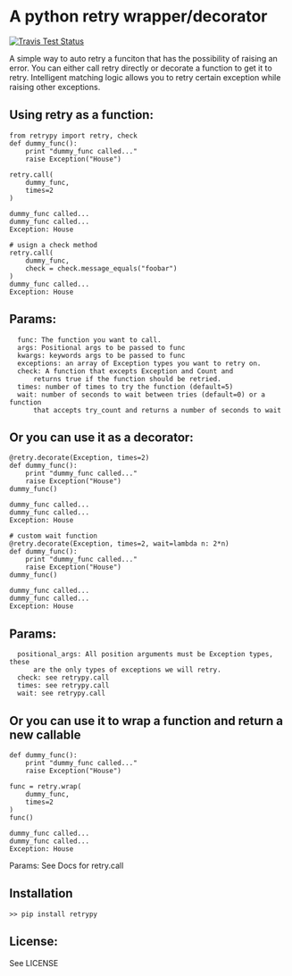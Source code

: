 A python retry wrapper/decorator
=============

[![Travis Test Status](https://travis-ci.org/toddsifleet/retrypy.svg?branch=master)](https://travis-ci.org/toddsifleet/retrypy)

A simple way to auto retry a funciton that has the possibility of raising an error.  You can either call retry directly or decorate a function to get it to retry.  Intelligent matching logic allows you to retry certain exception while raising other exceptions.


Using retry as a function:
-------
    from retrypy import retry, check
    def dummy_func():
        print "dummy_func called..."
        raise Exception("House")

    retry.call(
        dummy_func,
        times=2
    )

    dummy_func called...
    dummy_func called...
    Exception: House

    # usign a check method
    retry.call(
        dummy_func,
        check = check.message_equals("foobar")
    )
    dummy_func called...
    Exception: House


Params:
-------
      func: The function you want to call.
      args: Positional args to be passed to func
      kwargs: keywords args to be passed to func
      exceptions: an array of Exception types you want to retry on.
      check: A function that excepts Exception and Count and
          returns true if the function should be retried.
      times: number of times to try the function (default=5)
      wait: number of seconds to wait between tries (default=0) or a function
          that accepts try_count and returns a number of seconds to wait


Or you can use it as a decorator:
-------
    @retry.decorate(Exception, times=2)
    def dummy_func():
        print "dummy_func called..."
        raise Exception("House")
    dummy_func()

    dummy_func called...
    dummy_func called...
    Exception: House

    # custom wait function
    @retry.decorate(Exception, times=2, wait=lambda n: 2*n)
    def dummy_func():
        print "dummy_func called..."
        raise Exception("House")
    dummy_func()

    dummy_func called...
    dummy_func called...
    Exception: House

Params:
-------
      positional_args: All position arguments must be Exception types, these
          are the only types of exceptions we will retry.
      check: see retrypy.call
      times: see retrypy.call
      wait: see retrypy.call

Or you can use it to wrap a function and return a new callable
-------
    def dummy_func():
        print "dummy_func called..."
        raise Exception("House")

    func = retry.wrap(
        dummy_func,
        times=2
    )
    func()

    dummy_func called...
    dummy_func called...
    Exception: House

Params:
    See Docs for retry.call


Installation
-------

    >> pip install retrypy
License:
-------

See LICENSE
